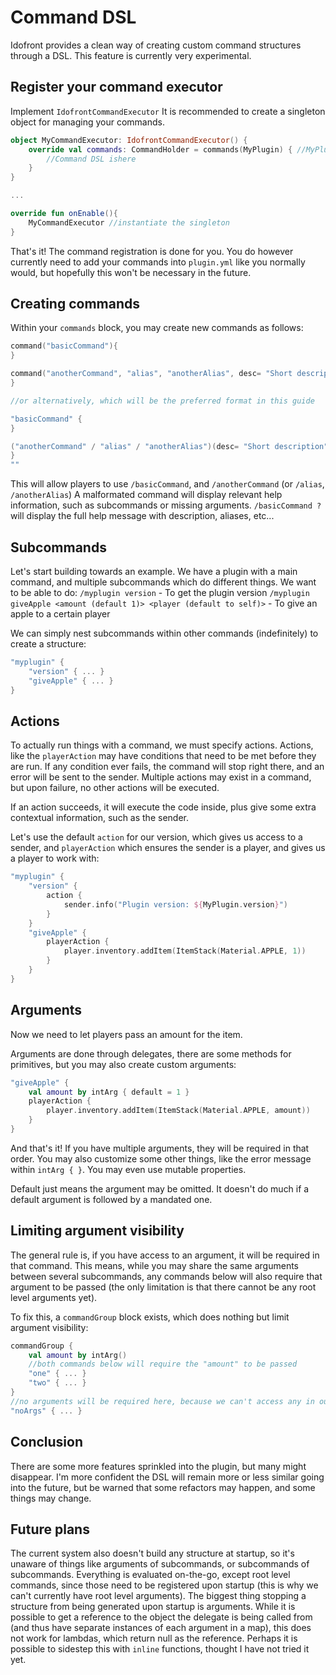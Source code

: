 # Command DSL

Idofront provides a clean way of creating custom command structures through a DSL. This feature is currently very experimental.

## Register your command executor

Implement `IdofrontCommandExecutor` It is recommended to create a singleton object for managing your commands.
```kotlin
object MyCommandExecutor: IdofrontCommandExecutor() {
    override val commands: CommandHolder = commands(MyPlugin) { //MyPlugin is a reference to your main plugin instance
        //Command DSL ishere
    }
}

...

override fun onEnable(){
    MyCommandExecutor //instantiate the singleton
}
```
That's it! The command registration is done for you. You do however currently need to add your commands into `plugin.yml` like you normally would, but hopefully this won't be necessary in the future.

## Creating commands

Within your `commands` block, you may create new commands as follows:

```kotlin
command("basicCommand"){
}

command("anotherCommand", "alias", "anotherAlias", desc= "Short description") {
}

//or alternatively, which will be the preferred format in this guide

"basicCommand" {
}

("anotherCommand" / "alias" / "anotherAlias")(desc= "Short description") {
}
""
```

This will allow players to use `/basicCommand`, and `/anotherCommand` (or `/alias`, `/anotherAlias`)
A malformated command will display relevant help information, such as subcommands or missing arguments. `/basicCommand ?` will display the full help message with description, aliases, etc...

## Subcommands

Let's start building towards an example. We have a plugin with a main command, and multiple subcommands which do different things. We want to be able to do:
`/myplugin version` - To get the plugin version
`/myplugin giveApple <amount (default 1)> <player (default to self)>` - To give an apple to a certain player

We can simply nest subcommands within other commands (indefinitely) to create a structure:

```kotlin
"myplugin" {
    "version" { ... }
    "giveApple" { ... }
}
```

## Actions

To actually run things with a command, we must specify actions. Actions, like the `playerAction` may have conditions that need to be met before they are run. If any condition ever fails, the command will stop right there, and an error will be sent to the sender. Multiple actions may exist in a command, but upon failure, no other actions will be executed.

If an action succeeds, it will execute the code inside, plus give some extra contextual information, such as the sender.

Let's use the default `action` for our version, which gives us access to a sender, and `playerAction` which ensures the sender is a player, and gives us a player to work with:

```kotlin
"myplugin" {
    "version" {
        action {
            sender.info("Plugin version: ${MyPlugin.version}")
        }
    }
    "giveApple" {
        playerAction {
            player.inventory.addItem(ItemStack(Material.APPLE, 1))
        }
    }
}
```

## Arguments
Now we need to let players pass an amount for the item.

Arguments are done through delegates, there are some methods for primitives, but you may also create custom arguments:

```kotlin
"giveApple" {
    val amount by intArg { default = 1 }
    playerAction {
        player.inventory.addItem(ItemStack(Material.APPLE, amount))
    }
}
```

And that's it! If you have multiple arguments, they will be required in that order. You may also customize some other things, like the error message within `intArg { }`. You may even use mutable properties.

Default just means the argument may be omitted. It doesn't do much if a default argument is followed by a mandated one.

## Limiting argument visibility

The general rule is, if you have access to an argument, it will be required in that command. This means, while you may share the same arguments between several subcommands, any commands below will also require that argument to be passed (the only limitation is that there cannot be any root level arguments yet).

To fix this, a `commandGroup` block exists, which does nothing but limit argument visibility:

```kotlin
commandGroup {
    val amount by intArg()
    //both commands below will require the "amount" to be passed
    "one" { ... }
    "two" { ... }
}
//no arguments will be required here, because we can't access any in our code!
"noArgs" { ... }
```

## Conclusion

There are some more features sprinkled into the plugin, but many might disappear. I'm more confident the DSL will remain more or less similar going into the future, but be warned that some refactors may happen, and some things may change.

## Future plans

The current system also doesn't build any structure at startup, so it's unaware of things like arguments of subcommands, or subcommands of subcommands. Everything is evaluated on-the-go, except root level commands, since those need to be registered upon startup (this is why we can't currently have root level arguments). The biggest thing stopping a structure from being generated upon startup is arguments. While it is possible to get a reference to the object the delegate is being called from (and thus have separate instances of each argument in a map), this does not work for lambdas, which return null as the reference. Perhaps it is possible to sidestep this with `inline` functions, thought I have not tried it yet.
